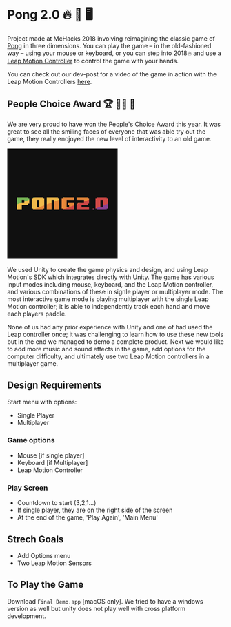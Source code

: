 # Pong 2.0 🔥 🏓 🖥

Project made at McHacks 2018 involving reimagining the classic game of <a href="https://en.wikipedia.org/wiki/Pong">Pong</a> in three dimensions. You can play the game – in the old-fashioned way – using your mouse or keyboard, or you can step into 2018🔥 and use a <a href = "https://www.leapmotion.com">Leap Motion Controller</a> to control the game with your hands.

You can check out our dev-post for a video of the game in action with the Leap Motion Controllers <a href="https://devpost.com/software/pong2-0-ufwlvb#updates">here</a>.

## People Choice Award 🏆 🙌🏼 🎉

We are very proud to have won the People's Choice Award this year. It was great to see all the smiling faces of everyone that was able try out the game, they really enojoyed the new level of interactivity to an old game.

![pong-logo](pong-background@256px.png)

We used Unity to create the game physics and design, and using Leap Motion's SDK which integrates directly with Unity. The game has various input modes including mouse, keyboard, and the Leap Motion controller, and various combinations of these in signle player or multiplayer mode. The most interactive game mode is playing multiplayer with the single Leap Motion controller; it is able to independently track each hand and move each players paddle.

None of us had any prior experience with Unity and one of had used the Leap controller once; it was challenging to learn how to use these new tools but in the end we managed to demo a complete product. Next we would like to add more music and sound effects in the game, add options for the computer difficulty, and ultimately use two Leap Motion controllers in a multiplayer game.

## Design Requirements

Start menu with options:

- Single Player
- Multiplayer

### Game options

- Mouse [if single player]
- Keyboard [if Multiplayer]
- Leap Motion Controller

### Play Screen

- Countdown to start (3,2,1...)
- If single player, they are on the right side of the screen
- At the end of the game, 'Play Again', 'Main Menu'

## Strech Goals

- Add Options menu
- Two Leap Motion Sensors

## To Play the Game

Download `Final Demo.app` [macOS only]. We tried to have a windows version as well but unity does not play well with cross platform development.
